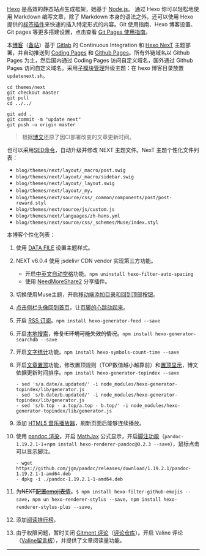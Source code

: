 
[Hexo](https://hexo.io/zh-cn/) 是高效的静态站点生成框架，她基于 [Node.js](https://nodejs.org/)。 通过 Hexo 你可以轻松地使用 Markdown 编写文章，除了 Markdown 本身的语法之外，还可以使用 Hexo 提供的[标签插件](https://hexo.io/zh-cn/docs/tag-plugins.html)来快速的插入特定形式的内容。Git 使用指南、Hexo 博客设置、Git pages 等更多搭建设置，点击查看 [Git Pages 使用指南](https://sli1989.github.io/2017/04/02/github-for-win/)。

本[博客](https://sli1989.github.io)（[备站](https://sli1989.gitlab.io/)）基于 [Gitlab](https://pages.gitlab.io/) 的 Continuous Integration 和 [Hexo NexT](https://theme-next.org/) 主题部署，并自动推送到 [Coding Pages](https://pages.coding.me/) 和 [Github Pages](https://pages.github.com/)。所有外链域名以 Github Pages 为主，然后国内通过 Coding Pages 访问自定义域名，国外通过 Github Pages 访问自定义域名。采用[子模块管理](https://sli1989.github.io/2017/04/02/github-for-win/#git-submodule)升级主题：在 hexo 博客目录放置`updatenext.sh`。

```git
cd themes/next
git checkout master
git pull
cd ../../

git add .
git commit -m "update next"
git push -u origin master
```

> 根据[博文](https://wafer.li/Hexo/%E8%A7%A3%E5%86%B3%20Travis%20CI%20%E6%80%BB%E6%98%AF%E6%9B%B4%E6%96%B0%E6%97%A7%E5%8D%9A%E5%AE%A2%E7%9A%84%E9%97%AE%E9%A2%98/)还原了因CI部署改变的文章更新时间。

也可以采用[SED命令](https://github.com/sli1989/HEXO-NEXT-CUSTOM/blob/master/FixNext/fixNext.sh)，自动升级并修改 NEXT 主题文件。NexT 主题个性化文件列表：

- `blog/themes/next/layout/_macro/post.swig`
- `blog/themes/next/layout/_macro/sidebar.swig`
- `blog/themes/next/layout/_layout.swig`
- `blog/themes/next/layout/_my`，
- `blog/themes/next/source/css/_common/components/post/post-reward.styl`
- `blog/themes/next/source/js/custom.js`
- `blog/themes/next/languages/zh-hans.yml`
- `blog/themes/next/source/css/_schemes/Muse/index.styl`

本博客个性化列表：

1. 使用 [DATA FILE](https://github.com/sli1989/HEXO-NEXT-CUSTOM/tree/master/source/_data) 设置主题样式。
2. NEXT v6.0.4 使用 jsdelivr CDN vendor 实现第三方功能。
    - 开启[中英文自动空格](https://sli1989.github.io/2017/04/02/github-for-win/#hexo-spacing)功能。`npm uninstall hexo-filter-auto-spacing`
    - 使用 [NeedMoreShare2](https://sli1989.github.io/2017/04/02/github-for-win/#hexo-share) 分享插件。
1. 切换使用Muse主题，开启[移动端添加目录和回到顶部按钮](https://sli1989.github.io/2017/04/02/github-for-win/#hexo-mobile)。
1. [点击侧栏头像回到首页](https://sli1989.github.io/2017/04/02/github-for-win/#hexo-avatar)，让[页脚的心跳动起来](https://sli1989.github.io/2017/04/02/github-for-win/#hexo-heart)。
1. 开启 [RSS 订阅](https://sli1989.github.io/2017/04/02/github-for-win/#hexo-rss)。`npm install hexo-generator-feed --save`
2. 开启[本地搜索](https://sli1989.github.io/2017/04/02/github-for-win/#local-search)，~~修复IE环境可能失效的情况~~。`npm install hexo-generator-searchdb --save`
3. 开启[文字统计](https://sli1989.github.io/2017/04/02/github-for-win/#hexo-wordcount)功能。`npm install hexo-symbols-count-time --save`
4. 开启[文章置顶](https://sli1989.github.io/2017/04/02/github-for-win/#hexo-topindex)功能，修改置顶规则（TOP数值越小越靠前）和[置顶显示](https://github.com/sli1989/hexo-theme-next/commit/3a28dcc7cf4ede6c868f4322b7f27d60877ad495)，博文依据更新时间排序。`npm install hexo-generator-topindex --save`

    ```
    - sed 's/a.date/a.updated/' -i node_modules/hexo-generator-topindex/lib/generator.js
    - sed 's/b.date/b.updated/' -i node_modules/hexo-generator-topindex/lib/generator.js
    - sed 's/b.top - a.top/a.top - b.top/' -i node_modules/hexo-generator-topindex/lib/generator.js
    ```

6. 添加 [HTML5 音乐播放器](https://sli1989.github.io/2017/04/02/github-for-win/#h5palyer)，刷新页面后能够连续播放。
8. 使用 [pandoc 渲染](https://sli1989.github.io/2016/10/17/markdown-user-guide/#hexo-pandoc)，开启 [MathJax](https://sli1989.github.io/2016/10/17/markdown-user-guide/#hexo-mathjax) 公式显示，开启[脚注功能](https://sli1989.github.io/2016/10/17/markdown-user-guide/#hexo-footnotes)（`pandoc-1.19.2.1-1`+`npm install hexo-renderer-pandoc@0.2.3 --save`），鼠标点击可以显示脚注。

    ```
    - wget https://github.com/jgm/pandoc/releases/download/1.19.2.1/pandoc-1.19.2.1-1-amd64.deb
    - dpkg -i ./pandoc-1.19.2.1-1-amd64.deb
    ```

9. ~~为NEXT[配置emoji表情](https://sli1989.github.io/2016/10/17/markdown-user-guide/#hexo-emoji)~~。`$ npm install hexo-filter-github-emojis --save`，`npm un hexo-renderer-stylus --save`，`npm install hexo-renderer-stylus-plus --save`，
1. 添加[阅读排行榜](https://sli1989.github.io/2017/04/02/github-for-win/#hexo-hit)。
1. 由于权限问题，暂时关闭 [Gitment 评论](https://sli1989.github.io/2017/04/02/github-for-win/#gitment)（[评论仓库](https://github.com/sli1989/gitment-comments/issues)）。开启 Valine 评论（[Valine留言板](https://sli1989.github.io/comments/)），并提供了文章阅读量功能。


---
